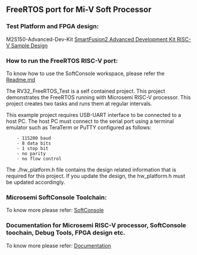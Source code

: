 ## FreeRTOS port for Mi-V Soft Processor

### Test Platform and FPGA design:
M2S150-Advanced-Dev-Kit
[SmartFusion2 Advanced Development Kit RISC-V Sample Design](https://github.com/RISCV-on-Microsemi-FPGA/M2S150-Advanced-Dev-Kit/blob/master/Programming_The_Target_Device/PROC_SUBSYSTEM_BaseDesign)    

### How to run the FreeRTOS RISC-V port:
To know how to use the SoftConsole workspace, please refer the [Readme.md](https://github.com/RISCV-on-Microsemi-FPGA/SoftConsole/blob/master/ExampleWorkspace/README.md)

The RV32_FreeRTOS_Test is a self contained project. This project demonstrates 
the FreeRTOS running with Microsemi RISC-V processor. This project creates  two 
tasks and runs them at regular intervals.
    
This example project requires USB-UART interface to be connected to a host PC. 
The host PC must connect to the serial port using a terminal emulator such as 
TeraTerm or PuTTY configured as follows:
    
        - 115200 baud
        - 8 data bits
        - 1 stop bit
        - no parity
        - no flow control
    
The ./hw_platform.h file contains the design related information that is required 
for this project. If you update the design, the hw_platform.h must be updated 
accordingly.
    
### Microsemi SoftConsole Toolchain:
To know more please refer: [SoftConsole](https://github.com/RISCV-on-Microsemi-FPGA/SoftConsole)

### Documentation for Microsemi RISC-V processor, SoftConsole toochain, Debug Tools, FPGA design etc.
To know more please refer: [Documentation](https://github.com/RISCV-on-Microsemi-FPGA/Documentation)
    
